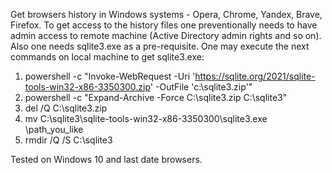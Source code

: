 Get browsers history in Windows systems - Opera, Chrome, Yandex, Brave, Firefox.
To get access to the history files one preventionally needs to have admin access to remote machine (Active Directory admin rights and so on).
Also one needs sqlite3.exe as a pre-requisite. One may execute the next commands on local machine to get sqlite3.exe:
1. powershell -c "Invoke-WebRequest -Uri 'https://sqlite.org/2021/sqlite-tools-win32-x86-3350300.zip' -OutFile 'c:\sqlite3.zip'"
2. powershell -c "Expand-Archive -Force C:\sqlite3.zip C:\sqlite3"
3. del /Q C:\sqlite3.zip
4. mv C:\sqlite3\sqlite-tools-win32-x86-3350300\sqlite3.exe \path_you_like
5. rmdir /Q /S C:\sqlite3

Tested on Windows 10 and last date browsers.
